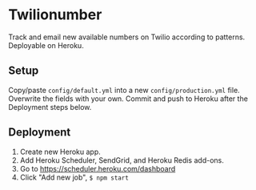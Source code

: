 # Twilionumber

Track and email new available numbers on Twilio according to patterns. Deployable on Heroku.

## Setup

Copy/paste `config/default.yml` into a new `config/production.yml` file. Overwrite the fields with your own. Commit and push to Heroku after the Deployment steps below.

## Deployment

1. Create new Heroku app.
2. Add Heroku Scheduler, SendGrid, and Heroku Redis add-ons.
3. Go to https://scheduler.heroku.com/dashboard
4. Click "Add new job", `$ npm start`
